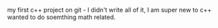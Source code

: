my first c++ project on git - I didn't write all of it, I am super new to c++ wanted to do soemthing math related.
